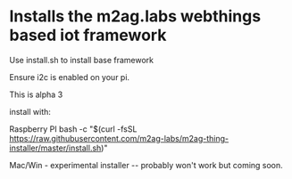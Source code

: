 # Installs the m2ag.labs webthings based iot framework

Use install.sh to install base framework

Ensure i2c is enabled on your pi.

This is alpha 3

install with:

Raspberry PI
bash -c "$(curl -fsSL https://raw.githubusercontent.com/m2ag-labs/m2ag-thing-installer/master/install.sh)"

Mac/Win - experimental installer -- probably won't work  but coming soon.

